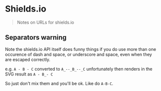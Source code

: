 # Shields.io
> Notes on URLs for shields.io


## Separators warning

Note the shields.io API itself does funny things if you do use more than one occurence of dash and space, or underscore and space, even when they are escaped correctly.

e.g. `A - B - C` converted to `A_--_B_--_C` unfortunately then renders in the SVG result as `A - B_- C`

So just don't mix them and you'll be ok. Like do `A-B-C`.
